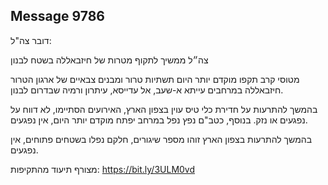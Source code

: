 ## Message 9786

דובר צה"ל:

צה״ל ממשיך לתקוף מטרות של חיזבאללה בשטח לבנון

מטוסי קרב תקפו מוקדם יותר היום תשתיות טרור ומבנים צבאיים של ארגון הטרור חיזבאללה במרחבים עייתא א-שעב, אל עדייסא, עיתרון ורמיה שבדרום לבנון.

בהמשך להתרעות על חדירת כלי טיס עוין בצפון הארץ, האירועים הסתיימו, לא דווח על נפגעים או נזק. בנוסף, כטב"ם נפץ נפל במרחב יפתח מוקדם יותר היום, אין נפגעים.

בהמשך להתרעות בצפון הארץ זוהו מספר שיגורים, חלקם נפלו בשטחים פתוחים, אין נפגעים.

מצורף תיעוד מהתקיפות: https://bit.ly/3ULM0vd

